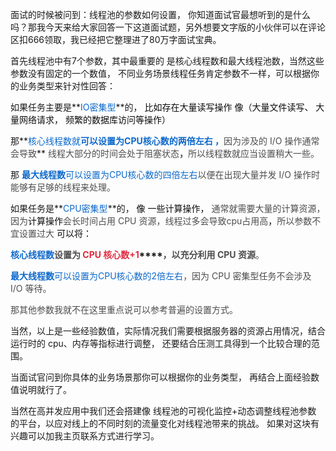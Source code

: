 面试的时候被问到：线程池的参数如何设置， 你知道面试官最想听到的是什么吗？那我今天来给大家回答一下这道面试题，另外想要文字版的小伙伴可以在评论区扣666领取，我已经把它整理进了80万字面试宝典。

 

首先线程池中有7个参数，其中最重要的 是核心线程数和最大线程池数，当然这些参数没有固定的一个数值， 不同业务场景线程任务肯定参数不一样，可以根据你的业务类型来针对性回答：

 

如果任务主要是**<font style="color:#0C68CA;">IO密集型</font>**的， <font style="color:rgb(13, 13, 13);"> 比如存在大量读写操作 像（大量文件读写、   大量网络请求，   频繁的数据库访问等操作）</font>

那**<font style="color:#0C68CA;">核心线程数就</font>**<font style="color:#0C68CA;">可以设置为CPU核心数的两倍左右 ，</font>**<font style="color:rgb(77, 77, 77);">因为涉及的 I/O 操作通常会导致</font>** <font style="color:rgb(77, 77, 77);">线程大部分的时间会处于阻塞状态</font>**<font style="color:rgb(77, 77, 77);">，</font>**<font style="color:rgb(77, 77, 77);">所以线程数就应当设置稍大一些。</font>

那 **<font style="color:#0C68CA;">最大线程数</font>**<font style="color:#0C68CA;">可以设置为CPU核心数的四倍左右</font><font style="color:rgb(77, 77, 77);">以便在出现大量并发 I/O 操作时能够有足够的线程来处理。</font>

 

如果任务是**<font style="color:#0C68CA;">CPU密集型</font>**的， <font style="color:rgb(13, 13, 13);"> 像 一些计算操作， </font><font style="color:rgb(77, 77, 77);">通常就需要大量的计算资源，因为</font><font style="color:rgb(13, 13, 13);">计算操作</font><font style="color:rgb(77, 77, 77);">会长时间占用 CPU 资源，线程过多会导致cpu占用高</font><font style="color:rgb(13, 13, 13);">，</font><font style="color:rgb(77, 77, 77);">所以参数不宜设置过大 </font><font style="color:rgb(13, 13, 13);">可以将：</font>

<font style="color:rgb(13, 13, 13);"></font>

**<font style="color:#0C68CA;">核心线程数</font>****<font style="color:rgb(77, 77, 77);">设置为 </font>****<font style="color:#DF2A3F;">CPU 核心数+1</font>****<font style="color:rgb(77, 77, 77);">，以充分利用 CPU 资源</font>**<font style="color:rgb(77, 77, 77);">。</font>

**<font style="color:rgb(12, 104, 202);">最大线程数</font>**<font style="color:rgb(12, 104, 202);">可以设置为CPU核心数的2倍左右</font><font style="color:rgb(77, 77, 77);">，因为 CPU 密集型任务不会涉及 I/O 等待。</font>

<font style="color:rgb(77, 77, 77);"></font>

<font style="color:rgb(77, 77, 77);">那其他参数我就不在这里重点说可以参考普遍的设置方式。</font>



当然，以上是一些经验数值，实际情况我们需要根据服务器的资源占用情况，结合运行时的    cpu、内存等指标进行调整，  还要结合压测工具得到一个比较合理的范围。

当面试官问到你具体的业务场景那你可以根据你的业务类型， 再结合上面经验数值说明就行了。  

 当然在高并发应用中我们还会搭建像 线程池的可视化监控+动态调整线程池参数 的平台，以应对线上的不同时刻的流量变化对线程池带来的挑战。  如果对这块有兴趣可以加我主页联系方式进行学习。





